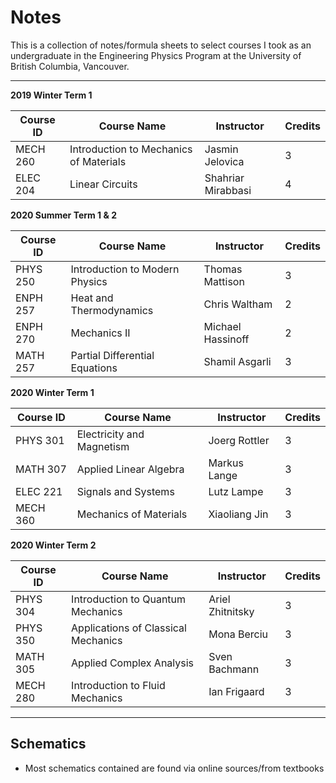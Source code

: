 # Notes

This is a collection of notes/formula sheets to select courses I took as an undergraduate in the Engineering Physics Program at the University of British Columbia, Vancouver. 

---

**2019 Winter Term 1**

Course ID | Course Name | Instructor | Credits 
 ------------ | ------------ | ------------ | ------------
MECH 260 | Introduction to Mechanics of Materials | Jasmin Jelovica | 3
ELEC 204 | Linear Circuits | Shahriar Mirabbasi | 4

**2020 Summer Term 1 & 2**

Course ID | Course Name | Instructor | Credits 
 ------------ | ------------ | ------------ | ------------
PHYS 250 | Introduction to Modern Physics | Thomas Mattison | 3
ENPH 257 | Heat and Thermodynamics | Chris Waltham | 2
ENPH 270 | Mechanics II | Michael Hassinoff | 2
MATH 257 | Partial Differential Equations | Shamil Asgarli | 3
  
**2020 Winter Term 1**

Course ID | Course Name | Instructor | Credits 
 ------------ | ------------ | ------------ | ------------
PHYS 301 | Electricity and Magnetism | Joerg Rottler | 3
MATH 307 | Applied Linear Algebra | Markus Lange | 3
ELEC 221 | Signals and Systems | Lutz Lampe | 3
MECH 360 | Mechanics of Materials | Xiaoliang Jin | 3 

**2020 Winter Term 2**

Course ID | Course Name | Instructor | Credits 
 ------------ | ------------ | ------------ | ------------
PHYS 304 | Introduction to Quantum Mechanics | Ariel Zhitnitsky  | 3
PHYS 350 | Applications of Classical Mechanics | Mona Berciu | 3
MATH 305 | Applied Complex Analysis | Sven Bachmann | 3
MECH 280 | Introduction to Fluid Mechanics | Ian Frigaard | 3 

---
## Schematics
* Most schematics contained are found via online sources/from textbooks
